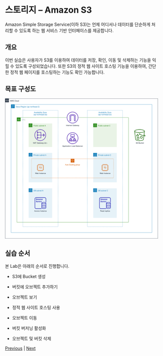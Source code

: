 # 스토리지 – Amazon S3

Amazon Simple Storage Service(이하 S3)는 언제 어디서나 데이터를 단순하게 처리할 수 있도록 하는 웹 서비스 기반 인터페이스를 제공합니다.

## 개요
이번 실습은 사용자가 S3를 이용하여 데이터를 저장, 확인, 이동 및 삭제하는 기능을 익힐 수 있도록 구성되었습니다. 또한 S3의 정적 웹 사이트 호스팅 기능을 이용하여, 간단한 정적 웹 페이지를 호스팅하는 기능도 확인 가능합니다.

## 목표 구성도

![](./images/gid-s3-00.svg)

## 실습 순서
본 Lab은 아래의 순서로 진행합니다.

- S3에 Bucket 생성

- 버킷에 오브젝트 추가하기

- 오브젝트 보기

- 정적 웹 사이트 호스팅 사용

- 오브젝트 이동

- 버킷 버저닝 활성화

- 오브젝트 및 버킷 삭제

[Previous](./database/challenge-aurora.md) | [Next](./storage/create-bucket.md)